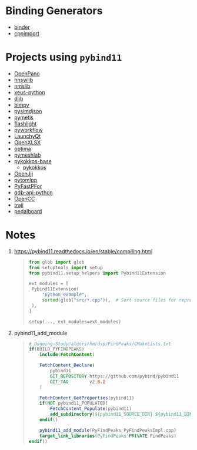 Binding Generators
====

* [binder](https://github.com/RosettaCommons/binder)
* [cppimport](https://github.com/tbenthompson/cppimport)

Projects using `pybind11`
====

* [OpenPano](https://github.com/ppwwyyxx/OpenPano/blob/master/src/python/pybind.cc)
* [hnswlib](https://github.com/nmslib/hnswlib)
* [nmslib](https://github.com/nmslib/nmslib)
* [xeus-python](https://github.com/QuantStack/xeus-python)
* [dlib](https://github.com/davisking/dlib/blob/master/setup.py)
* [bimpy](https://github.com/podgorskiy/bimpy)
* [pysimdjson](https://github.com/TkTech/pysimdjson)
* [pymetis](https://github.com/inducer/pymetis)
* [flashlight](https://github.com/flashlight/flashlight/tree/master/bindings/python)
* [pyworkflow](https://github.com/sogou/pyworkflow)
* [LaunchyQt](https://github.com/samsonwang/LaunchyQt)
* [OpenXLSX](https://github.com/troldal/OpenXLSX/tree/master/Python)
* [optima](https://github.com/reaktoro/optima/blob/master/python/bindings/CMakeLists.txt)
* [pymeshlab](https://github.com/cnr-isti-vclab/PyMeshLab/tree/master/src/pymeshlab)
* [pykokkos-base](https://github.com/kokkos/pykokkos-base)
  - [pykokkos](https://github.com/kokkos/pykokkos)
* [OpenJij](https://github.com/OpenJij/OpenJij/tree/master/openjij)
* [pytomlpp](https://github.com/bobfang1992/pytomlpp)
* [PyFastPFor](https://github.com/searchivarius/PyFastPFor)
* [qdb-api-python](https://github.com/bureau14/qdb-api-python)
* [OpenCC](https://github.com/BYVoid/OpenCC/blob/master/src/py_opencc.cpp)
* [traji](https://github.com/cmpute/traji)
* [pedalboard](https://github.com/spotify/pedalboard)

# Notes

1. https://pybind11.readthedocs.io/en/stable/compiling.html
   
   > ```python
   > from glob import glob
   > from setuptools import setup
   > from pybind11.setup_helpers import Pybind11Extension
   > 
   > ext_modules = [
   >  Pybind11Extension(
   >      "python_example",
   >      sorted(glob("src/*.cpp")),  # Sort source files for reproducibility
   >  ),
   > ]
   > 
   > setup(..., ext_modules=ext_modules)
   > ```

2. pybind11_add_module
   
   > ```cmake
   > # Ongoing-Study/algorithm/dsp/FindPeaks/CMakeLists.txt
   > if(BUILD_PYFINDPEAKS)
   >     include(FetchContent)
   > 
   >     FetchContent_Declare(
   >         pybind11
   >         GIT_REPOSITORY https://github.com/pybind/pybind11
   >         GIT_TAG        v2.8.1
   >     )
   > 
   >     FetchContent_GetProperties(pybind11)
   >     if(NOT pybind11_POPULATED)
   >         FetchContent_Populate(pybind11)
   >         add_subdirectory(${pybind11_SOURCE_DIR} ${pybind11_BINARY_DIR})
   >     endif()
   > 
   >     pybind11_add_module(PyFindPeaks PyFindPeaksImpl.cpp)
   >     target_link_libraries(PyFindPeaks PRIVATE FindPeaks)
   > endif()
   > ```
